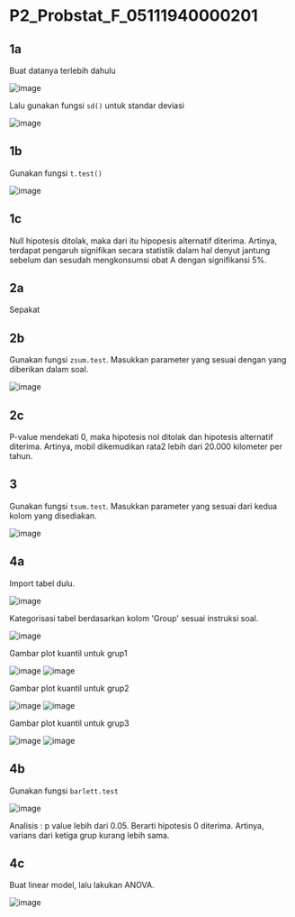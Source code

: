 # P2_Probstat_F_05111940000201

## 1a
Buat datanya terlebih dahulu

![image](https://user-images.githubusercontent.com/81168295/170872138-a12712f7-9237-40cd-bcbe-c78ff78ccb22.png)

Lalu gunakan fungsi `sd()` untuk standar deviasi

![image](https://user-images.githubusercontent.com/81168295/170872165-c7ef20a9-9dfc-4f9c-939b-6a091563535e.png)

## 1b
Gunakan fungsi `t.test()`

![image](https://user-images.githubusercontent.com/81168295/170872234-5ef59398-9b10-44aa-bf3c-2f1232fb2fb8.png)

## 1c
Null hipotesis ditolak, maka dari itu hipopesis alternatif diterima. Artinya, terdapat pengaruh signifikan secara statistik dalam hal denyut jantung sebelum dan sesudah mengkonsumsi obat A dengan signifikansi 5%.

## 2a
Sepakat

## 2b
Gunakan fungsi `zsum.test`. Masukkan parameter yang sesuai dengan yang diberikan dalam soal.

![image](https://user-images.githubusercontent.com/81168295/170872479-2cfe3751-e0c3-40b9-a073-3001abb8f4bb.png)

## 2c
P-value mendekati 0, maka hipotesis nol ditolak dan hipotesis alternatif diterima. Artinya, mobil dikemudikan rata2 lebih dari 20.000 kilometer per tahun.

## 3
Gunakan fungsi `tsum.test`. Masukkan parameter yang sesuai dari kedua kolom yang disediakan.

![image](https://user-images.githubusercontent.com/81168295/170872665-d73e2a97-6047-47d1-8251-88c59e44caa4.png)

## 4a
Import tabel dulu. 

![image](https://user-images.githubusercontent.com/81168295/170872796-33c27fa5-6d96-4146-b91a-cbf7ca51257e.png)

Kategorisasi tabel berdasarkan kolom 'Group' sesuai instruksi soal.

![image](https://user-images.githubusercontent.com/81168295/170872817-da42735f-6172-4b0a-8aab-a5588aeed732.png)

Gambar plot kuantil untuk grup1

![image](https://user-images.githubusercontent.com/81168295/170872837-3ef72e3b-7fa6-4c55-96ae-781c3cdef4f8.png)
![image](https://user-images.githubusercontent.com/81168295/170872849-21a185d3-5d7b-4012-aea0-eaa70369a89e.png)

Gambar plot kuantil untuk grup2

![image](https://user-images.githubusercontent.com/81168295/170872880-86fb2e47-c28f-4008-a0e8-3ba5f926b0d9.png)
![image](https://user-images.githubusercontent.com/81168295/170872892-85a41a0d-de1f-49a3-bb1c-36cc91113fc8.png)

Gambar plot kuantil untuk grup3

![image](https://user-images.githubusercontent.com/81168295/170872917-8eb8d95b-d231-4b23-bb14-8146820d3623.png)
![image](https://user-images.githubusercontent.com/81168295/170872932-ea6878eb-a9d5-419d-a419-2bb1a2a1f805.png)


## 4b
Gunakan fungsi `barlett.test`

![image](https://user-images.githubusercontent.com/81168295/170872988-d5af2a8d-67b4-4608-9e3e-c12da9fbedae.png)

Analisis : p value lebih dari 0.05. Berarti hipotesis 0 diterima. Artinya, varians dari ketiga grup kurang lebih sama.

## 4c
Buat linear model, lalu lakukan ANOVA.

![image](https://user-images.githubusercontent.com/81168295/170873306-1ab874a7-94ab-41ac-a21a-ad186ec99273.png)

